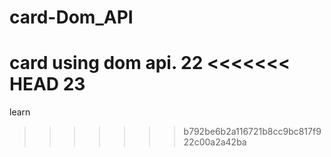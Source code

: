 # card-Dom_API
card using dom api. 22
<<<<<<< HEAD
23
=======

learn
>>>>>>> b792be6b2a116721b8cc9bc817f922c00a2a42ba

